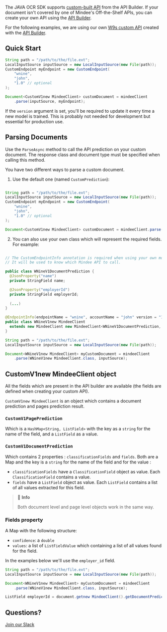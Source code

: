 The JAVA OCR SDK supports [custom-built API](https://developers.mindee.com/docs/build-your-first-document-parsing-api) from the API Builder.
If your document isn't covered by one of Mindee's Off-the-Shelf APIs,
you can create your own API using the [API Builder](https://developers.mindee.com/docs/overview).

For the following examples, we are using our own [W9s custom API](https://developers.mindee.com/docs/w9-forms-ocr)
created with the [API Builder](https://developers.mindee.com/docs/overview).

## Quick Start

```java
String path = "/path/to/the/file.ext";
LocalInputSource inputSource = new LocalInputSource(new File(path));
CustomEndpoint myEndpoint = new CustomEndpoint(
    "wnine",
    "john",
    "1.0" // optional
);

Document<CustomV1new MindeeClient> customDocument = mindeeClient
    .parse(inputSource, myEndpoint);
```

If the `version` argument is set, you'll be required to update it every time a new model is trained.
This is probably not needed for development but essential for production use.

## Parsing Documents
Use the `ParseAsync` method to call the API prediction on your custom document.
The response class and document type must be specified when calling this method.

You have two different ways to parse a custom document.

1. Use the default one (named ``CustomPrediction``):
```java

String path = "/path/to/the/file.ext";
LocalInputSource inputSource = new LocalInputSource(new File(path));
CustomEndpoint myEndpoint = new CustomEndpoint(
    "wnine",
    "john",
    "1.0" // optional
);

Document<CustomV1new MindeeClient> customDocument = mindeeClient.parse(inputSource, myEndpoint);
```

2. You can also use your own class which will represent the required fields. For example:
```java

// The CustomEndpointInfo annotation is required when using your own model.
// It will be used to know which Mindee API to call.

public class WNineV1DocumentPrediction {
  @JsonProperty("name")
  private StringField name;

  @JsonProperty("employerId")
  private StringField employerId;
  
  (...)
}

@EndpointInfo(endpointName = "wnine", accountName = "john" version = "1")
public class WNineV1new MindeeClient
  extends new MindeeClient new MindeeClient<WNineV1DocumentPrediction, WNineV1DocumentPrediction> {
}

String path = "/path/to/the/file.ext";
LocalInputSource inputSource = new LocalInputSource(new File(path));

Document<WNineV1new MindeeClient> myCustomDocument = mindeeClient
    .parse(WNineV1new MindeeClient.class, inputSource);
```

## CustomV1new MindeeClient object
All the fields which are present in the API builder 
are available (the fields are defined when creating your custom API).

`CustomV1new MindeeClient` is an object which contains a document prediction and pages prediction result.
### `CustomV1PagePrediction` 
Which is a `HashMap<String, ListField>` with the key as a `string` for the name of the field, and a `ListField` as a value.

### `CustomV1DocumentPrediction` 
Which contains 2 properties : `classificationFields` and `fields`. 
Both are a Map and the key is a `string` for the name of the field and for the value :
* `classificationFields` have a `ClassificationField` object as value. Each `ClassificationField` contains a value.
* `fields` have a `ListField` object as value. Each `ListField` contains a list of all values extracted for this field.

> 📘 **Info**
>
> Both document level and page level objects work in the same way.

### Fields property
A Map with the following structure:
* `confidence`: a `double`
* `values`: a list of `ListFieldValue` which containing a list of all values found for the field.

In the examples below we'll use the `employer_id` field.

```java
String path = "/path/to/the/file.ext";
LocalInputSource inputSource = new LocalInputSource(new File(path));

Document<WNineV1new MindeeClient> myCustomDocument = mindeeClient
    .parse(WNineV1new MindeeClient.class, inputSource);

ListField employerId = document.getnew MindeeClient().getDocumentPrediction().get("employer_id");
```

## Questions?
[Join our Slack](https://join.slack.com/t/mindee-community/shared_invite/zt-1jv6nawjq-FDgFcF2T5CmMmRpl9LLptw)
